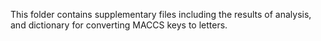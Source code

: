 This folder contains supplementary files including the results of analysis, and dictionary for converting MACCS keys to letters.
